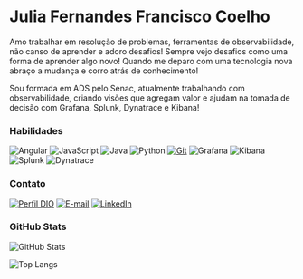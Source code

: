 # Julia Fernandes Francisco Coelho
Amo trabalhar em resolução de problemas, ferramentas de observabilidade, não canso de aprender e adoro desafios! Sempre vejo desafios como uma forma de aprender algo novo! Quando me deparo com uma tecnologia nova abraço a mudança e corro atrás de conhecimento! 

Sou formada em ADS pelo Senac, atualmente trabalhando com observabilidade, criando visões que agregam valor e ajudam na tomada de decisão com Grafana, Splunk, Dynatrace e Kibana! 

### Habilidades

![Angular](https://img.shields.io/badge/Angular-000?style=for-the-badge&logo=angular&logoColor=C3002F)
![JavaScript](https://img.shields.io/badge/JavaScript-000?style=for-the-badge&logo=javascript)
![Java](https://img.shields.io/badge/Java-000?style=for-the-badge&logo=java)
![Python](https://img.shields.io/badge/Python-000?style=for-the-badge&logo=python)
[![Git](https://img.shields.io/badge/Git-000?style=for-the-badge&logo=git)](https://git-scm.com/doc) 
![Grafana](https://img.shields.io/badge/Grafana-000?style=for-the-badge&logo=grafana)
![Kibana](https://img.shields.io/badge/Kibana-000?style=for-the-badge&logo=kibana)
![Splunk](https://img.shields.io/badge/Splunk-000?style=for-the-badge&logo=splunk)
![Dynatrace](https://img.shields.io/badge/Dynatrace-000?style=for-the-badge&logo=dynatrace)


### Contato

[![Perfil DIO](https://img.shields.io/badge/-Meu%20Perfil%20na%20DIO-fcba03?style=for-the-badge)](https://www.dio.me/users/juliaffcoelho)
[![E-mail](https://img.shields.io/badge/-Email-fff?style=for-the-badge&logo=gmail&logoColor=E94D5F)](mailto:juliaffcoelho@gmail.com)
[![LinkedIn](https://img.shields.io/badge/-LinkedIn-fff?style=for-the-badge&logo=linkedin&logoColor=30A3DC)](https://www.linkedin.com/in/julia-fernandes-francisco-coelho/)

### GitHub Stats
![GitHub Stats](https://github-readme-stats.vercel.app/api?username=juh-rawn&theme=transparent&bg_color=000&border_color=fcba03&show_icons=true&icon_color=fcba03&title_color=fcba03&text_color=FFF)

![Top Langs](https://github-readme-stats-git-masterrstaa-rickstaa.vercel.app/api/top-langs/?username=juh-rawn&layout=compact&bg_color=000&border_color=fcba03&title_color=fcba03&text_color=FFF)

